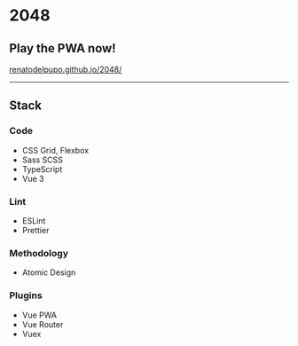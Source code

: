 # 2048

## Play the PWA now!

[renatodelpupo.github.io/2048/](https://renatodelpupo.github.io/2048/)

---

## Stack

### Code

- CSS Grid, Flexbox
- Sass SCSS
- TypeScript
- Vue 3

### Lint

- ESLint
- Prettier

### Methodology

- Atomic Design

### Plugins

- Vue PWA
- Vue Router
- Vuex
